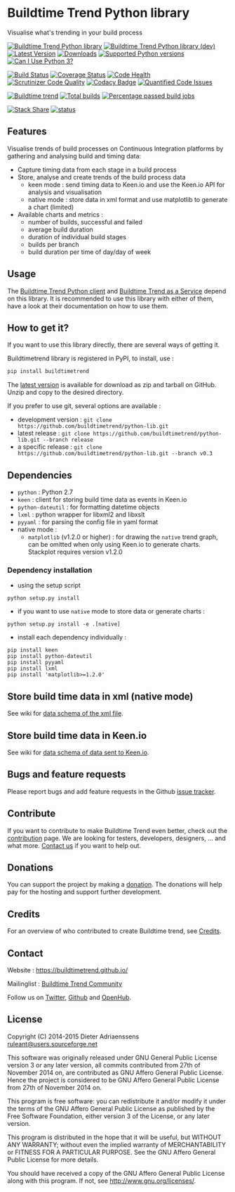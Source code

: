 Buildtime Trend Python library
==============================

Visualise what's trending in your build process

[![Buildtime Trend Python library](http://img.shields.io/badge/release-v0.3-blue.svg)](https://github.com/buildtimetrend/python-lib/releases/latest)
[![Buildtime Trend Python library (dev)](http://img.shields.io/badge/dev-v0.4.dev-blue.svg)](https://github.com/buildtimetrend/python-lib/zipball/master)
[![Latest Version](https://pypip.in/version/buildtimetrend/badge.svg)](https://pypi.python.org/pypi/buildtimetrend/)
[![Downloads](https://pypip.in/download/buildtimetrend/badge.svg)](https://pypi.python.org/pypi/buildtimetrend/)
[![Supported Python versions](https://pypip.in/py_versions/buildtimetrend/badge.svg)](https://pypi.python.org/pypi/buildtimetrend/)
[![Can I Use Python 3?](https://caniusepython3.com/project/buildtimetrend.svg)](https://caniusepython3.com/project/buildtimetrend)

[![Build Status](https://travis-ci.org/buildtimetrend/python-lib.svg?branch=master)](https://travis-ci.org/buildtimetrend/python-lib)
[![Coverage Status](https://coveralls.io/repos/buildtimetrend/python-lib/badge.svg?branch=master&service=github)](https://coveralls.io/github/buildtimetrend/python-lib?branch=master)
[![Code Health](https://landscape.io/github/buildtimetrend/python-lib/master/landscape.png)](https://landscape.io/github/buildtimetrend/python-lib/master)
[![Scrutinizer Code Quality](https://scrutinizer-ci.com/g/buildtimetrend/python-lib/badges/quality-score.png?b=master)](https://scrutinizer-ci.com/g/buildtimetrend/python-lib/?branch=master)
[![Codacy Badge](https://www.codacy.com/project/badge/38e1a8fcf164434f87389a693368d0f2)](https://www.codacy.com/public/ruleant/python-lib)
[![Quantified Code Issues](https://www.quantifiedcode.com/api/v1/project/7562127530cc4993a6830834e0706f47/badge.svg)](https://www.quantifiedcode.com/app/project/7562127530cc4993a6830834e0706f47)

[![Buildtime trend](https://buildtimetrend-dev.herokuapp.com/badge/buildtimetrend/python-lib/latest)](https://buildtimetrend-dev.herokuapp.com/dashboard/buildtimetrend/python-lib/index.html)
[![Total builds](https://buildtimetrend-dev.herokuapp.com/badge/buildtimetrend/python-lib/builds/month)](https://buildtimetrend-dev.herokuapp.com/dashboard/buildtimetrend/python-lib/index.html)
[![Percentage passed build jobs](https://buildtimetrend-dev.herokuapp.com/badge/buildtimetrend/python-lib/passed/month)](https://buildtimetrend-dev.herokuapp.com/dashboard/buildtimetrend/python-lib/index.html)

[![Stack Share](http://img.shields.io/badge/tech-stack-0690fa.svg)](http://stackshare.io/ruleant/buildtime-trend)
[![status](https://sourcegraph.com/api/repos/github.com/buildtimetrend/python-lib/.badges/status.svg)](https://sourcegraph.com/github.com/buildtimetrend/python-lib)


Features
--------

Visualise trends of build processes on Continuous Integration platforms by gathering and analysing build and timing data: 

- Capture timing data from each stage in a build process
- Store, analyse and create trends of the build process data
  - keen mode : send timing data to Keen.io and use the Keen.io API for analysis and visualisation
  - native mode : store data in xml format and use matplotlib to generate a chart (limited)
- Available charts and metrics :
  - number of builds, successful and failed
  - average build duration
  - duration of individual build stages
  - builds per branch
  - build duration per time of day/day of week

Usage
-----

The [Buildtime Trend Python client](https://github.com/buildtimetrend/python-client) and [Buildtime Trend as a Service](https://github.com/buildtimetrend/service) depend on this library.
It is recommended to use this library with either of them, have a look at their documentation on how to use them.

How to get it?
--------------

If you want to use this library directly, there are several ways of getting it.

Buildtimetrend library is registered in PyPI, to install, use :

```bash
pip install buildtimetrend
```

The [latest version](https://github.com/buildtimetrend/python-lib/releases/latest) is available for download as zip and tarball on GitHub. Unzip and copy to the desired directory.

If you prefer to use git, several options are available :

- development version : `git clone https://github.com/buildtimetrend/python-lib.git`
- latest release : `git clone https://github.com/buildtimetrend/python-lib.git --branch release`
- a specific release : `git clone https://github.com/buildtimetrend/python-lib.git --branch v0.3`

Dependencies
------------

- `python` : Python 2.7
- `keen` : client for storing build time data as events in Keen.io
- `python-dateutil` : for formatting datetime objects
- `lxml` : python wrapper for libxml2 and libxslt
- `pyyaml` : for parsing the config file in yaml format
- native mode :
  - `matplotlib` (v1.2.0 or higher) : for drawing the `native` trend graph, can be omitted when only using Keen.io to generate charts. Stackplot requires version v1.2.0

### Dependency installation

- using the setup script

`python setup.py install`

- if you want to use `native` mode to store data or generate charts  :

`python setup.py install -e .[native]`

- install each dependency individually :

```
pip install keen
pip install python-dateutil
pip install pyyaml
pip install lxml
pip install 'matplotlib>=1.2.0'
```


Store build time data in xml (native mode)
------------------------------------------

See wiki for [data schema of the xml file](https://github.com/buildtimetrend/python-lib/wiki/Structure#data-file-in-native-mode).


Store build time data in Keen.io
--------------------------------

See wiki for [data schema of data sent to Keen.io](https://github.com/buildtimetrend/python-lib/wiki/Structure#data-structures-in-keen-mode).


Bugs and feature requests
-------------------------

Please report bugs and add feature requests in the Github [issue tracker](https://github.com/buildtimetrend/python-lib/issues).

Contribute
----------

If you want to contribute to make Buildtime Trend even better, check out the [contribution](https://github.com/buildtimetrend/python-lib/wiki/Contribute) page.
We are looking for testers, developers, designers, ... and what more. [Contact us](#contact) if you want to help out.

Donations
---------

You can support the project by making a [donation](https://www.paypal.com/cgi-bin/webscr?cmd=_s-xclick&hosted_button_id=LG9M6QTBS9LKL). The donations will help pay for the hosting and support further development.


Credits
-------

For an overview of who contributed to create Buildtime trend, see [Credits](https://github.com/buildtimetrend/python-lib/wiki/Credits).

Contact
-------

Website : https://buildtimetrend.github.io/

Mailinglist : [Buildtime Trend Community](https://groups.google.com/d/forum/buildtimetrend-dev)

Follow us on [Twitter](https://twitter.com/buildtime_trend), [Github](https://github.com/buildtimetrend/python-lib) and [OpenHub](https://www.openhub.net/p/buildtime-trend).


License
-------

Copyright (C) 2014-2015 Dieter Adriaenssens <ruleant@users.sourceforge.net>

This software was originally released under GNU General Public License version 3 or any later version, all commits contributed from 27th of November 2014 on, are contributed as GNU Affero General Public License. Hence the project is considered to be GNU Affero General Public License from 27th of November 2014 on.

This program is free software: you can redistribute it and/or modify
it under the terms of the GNU Affero General Public License as published by
the Free Software Foundation, either version 3 of the License, or
any later version.

This program is distributed in the hope that it will be useful,
but WITHOUT ANY WARRANTY; without even the implied warranty of
MERCHANTABILITY or FITNESS FOR A PARTICULAR PURPOSE.  See the
GNU Affero General Public License for more details.

You should have received a copy of the GNU Affero General Public License
along with this program.  If not, see <http://www.gnu.org/licenses/>.
